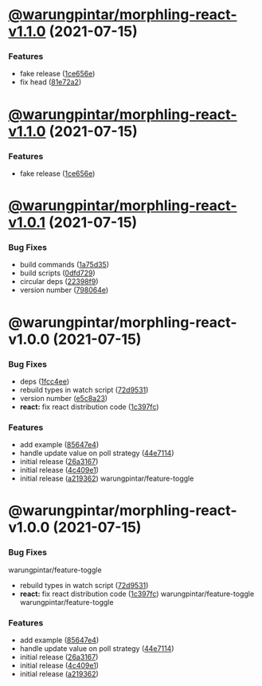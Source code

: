 # [@warungpintar/morphling-react-v1.1.0](https://gitlab.warungpintar.co/warungpintar/feature-toggle/compare/@warungpintar/morphling-react-v1.0.1...@warungpintar/morphling-react-v1.1.0) (2021-07-15)


### Features

* fake release ([1ce656e](https://gitlab.warungpintar.co/warungpintar/feature-toggle/commit/1ce656e0c4bd8d4a688b79f04e717089a0be5ac4))
* fix head ([81e72a2](https://gitlab.warungpintar.co/warungpintar/feature-toggle/commit/81e72a22d71736a7da4d3e70c8b862f816f4aadb))

# [@warungpintar/morphling-react-v1.1.0](https://gitlab.warungpintar.co/warungpintar/feature-toggle/compare/@warungpintar/morphling-react-v1.0.1...@warungpintar/morphling-react-v1.1.0) (2021-07-15)

### Features

- fake release ([1ce656e](https://gitlab.warungpintar.co/warungpintar/feature-toggle/commit/1ce656e0c4bd8d4a688b79f04e717089a0be5ac4))

# [@warungpintar/morphling-react-v1.0.1](https://gitlab.warungpintar.co/warungpintar/feature-toggle/compare/@warungpintar/morphling-react-v1.0.0...@warungpintar/morphling-react-v1.0.1) (2021-07-15)

### Bug Fixes

- build commands ([1a75d35](https://gitlab.warungpintar.co/warungpintar/feature-toggle/commit/1a75d35df93e78f1e7188407773144b7de3072ac))
- build scripts ([0dfd729](https://gitlab.warungpintar.co/warungpintar/feature-toggle/commit/0dfd72975f13049f22d1acc07fe1737de36d7a6c))
- circular deps ([22398f9](https://gitlab.warungpintar.co/warungpintar/feature-toggle/commit/22398f9e7966511a6b66d0f258c8fb99d85d0820))
- version number ([798064e](https://gitlab.warungpintar.co/warungpintar/feature-toggle/commit/798064e03a6dbf81d64189478e0975a7bb571f5d))

# @warungpintar/morphling-react-v1.0.0 (2021-07-15)

### Bug Fixes

- deps ([1fcc4ee](https://gitlab.warungpintar.co/warungpintar/feature-toggle/commit/1fcc4ee48c2e2d39b7408bd0977876155822a3dc))
- rebuild types in watch script ([72d9531](https://gitlab.warungpintar.co/warungpintar/feature-toggle/commit/72d953109c0a3d0bd281ff385eb2f0fdbf753d6e))
- version number ([e5c8a23](https://gitlab.warungpintar.co/warungpintar/feature-toggle/commit/e5c8a2360b66e4a8f4565453aac0b58b32545d8a))
- **react:** fix react distribution code ([1c397fc](https://gitlab.warungpintar.co/warungpintar/feature-toggle/commit/1c397fc95d13d0f93119fee8beb18ab40999859c))

### Features

- add example ([85647e4](https://gitlab.warungpintar.co/warungpintar/feature-toggle/commit/85647e465b23a54386bb8a8956a2c246d1985a69))
- handle update value on poll strategy ([44e7114](https://gitlab.warungpintar.co/warungpintar/feature-toggle/commit/44e711417d8bb9e61d3f2a7a7146fea89644add5))
- initial release ([26a3167](https://gitlab.warungpintar.co/warungpintar/feature-toggle/commit/26a31674daa03678a4c7e72b2ceed50aa1cc0d85))
- initial release ([4c409e1](https://gitlab.warungpintar.co/warungpintar/feature-toggle/commit/4c409e137b3e12e62e495ce31e8f9abb99175699))
- initial release ([a219362](https://gitlab.warungpintar.co/warungpintar/fwarungpintar/feature-toggle219362135f41d0851f063734d3b72bc7570900e))
  warungpintar/feature-toggle

# @warungpintar/morphling-react-v1.0.0 (2021-07-15)

### Bug Fixes

warungpintar/feature-toggle

- rebuild types in watch script ([72d9531](https://gitlab.warungpintar.co/wartechwarungpintar/feature-toggle/72d953109c0a3d0bd281ff385eb2f0fdbf753d6e))
- **react:** fix react distribution code ([1c397fc](https://warungpintar/feature-toggle/wartech/feature-toggle/commit/1c397fc95d13d0f93119fee8beb18ab40999859c))
  warungpintar/feature-toggle
  warungpintar/feature-toggle

### Features

- add example ([85647e4](https://gitlab.warungpintar.co/wartech/feature-toggle/commit/85647e465b23a54386bb8a8956a2c246d1985a69))
- handle update value on poll strategy ([44e7114](https://gitlab.warungpintar.co/wartech/feature-toggle/commit/44e711417d8bb9e61d3f2a7a7146fea89644add5))
- initial release ([26a3167](https://gitlab.warungpintar.co/wartech/feature-toggle/commit/26a31674daa03678a4c7e72b2ceed50aa1cc0d85))
- initial release ([4c409e1](https://gitlab.warungpintar.co/wartech/feature-toggle/commit/4c409e137b3e12e62e495ce31e8f9abb99175699))
- initial release ([a219362](https://gitlab.warungpintar.co/wartech/feature-toggle/commit/a219362135f41d0851f063734d3b72bc7570900e))
